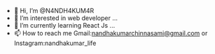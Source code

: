 - 👋 Hi, I’m @N4NDH4KUM4R
- 👀 I’m interested in web developer ...
- 🌱 I’m currently learning React Js ...
- 📫 How to reach me Gmail:nandhakumarchinnasami@gmail.com or Instagram:nandhakumar_life

<!---
N4NDH4KUM4R/N4NDH4KUM4R is a ✨ special ✨ repository because its `README.md` (this file) appears on your GitHub profile.
You can click the Preview link to take a look at your changes.
--->
